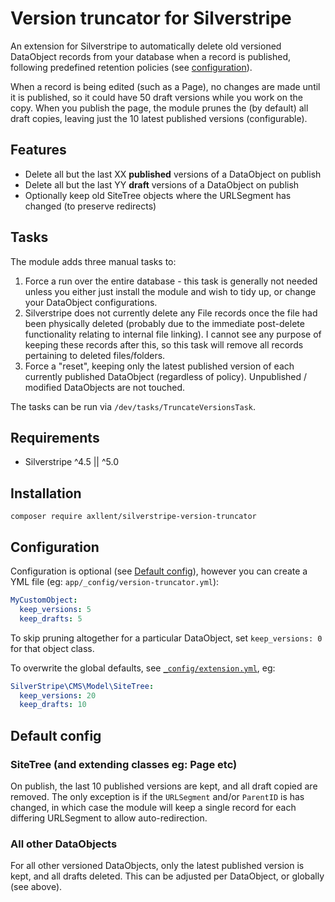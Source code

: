 # Version truncator for Silverstripe

An extension for Silverstripe to automatically delete old versioned DataObject records from your database when a record is published, following predefined retention policies (see [configuration](#configuration)).

When a record is being edited (such as a Page), no changes are made until it is published, so it could have 50 draft versions while you work on the copy. When you publish the page, the module prunes the (by default) all draft copies, leaving just the 10 latest published versions (configurable).


## Features

* Delete all but the last XX **published** versions of a DataObject on publish
* Delete all but the last YY **draft** versions of a DataObject on publish
* Optionally keep old SiteTree objects where the URLSegment has changed (to preserve redirects)


## Tasks

The module adds three manual tasks to:

1. Force a run over the entire database - this task is generally not needed unless you either just install the module and wish to tidy up, or change your DataObject configurations.
2. Silverstripe does not currently delete any File records once the file had been physically deleted (probably due to the immediate post-delete functionality relating to internal file linking). I cannot see any purpose of keeping these records after this, so this task will remove all records pertaining to deleted files/folders.
3. Force a "reset", keeping only the latest published version of each currently published DataObject (regardless of policy). Unpublished / modified DataObjects are not touched.

The tasks can be run via `/dev/tasks/TruncateVersionsTask`.


## Requirements

* Silverstripe ^4.5 || ^5.0


## Installation

`composer require axllent/silverstripe-version-truncator`


## Configuration

Configuration is optional (see [Default config](#default-config)), however you can create a YML file (eg: `app/_config/version-truncator.yml`):

```yaml
MyCustomObject:
  keep_versions: 5
  keep_drafts: 5
```

To skip pruning altogether for a particular DataObject, set `keep_versions: 0` for that object class.

To overwrite the global defaults, see [`_config/extension.yml`](_config/extension.yml), eg:

```yaml
SilverStripe\CMS\Model\SiteTree:
  keep_versions: 20
  keep_drafts: 10
```


## Default config

### SiteTree (and extending classes eg: Page etc)

On publish, the last 10 published versions are kept, and all draft copied are removed. The only exception is if the `URLSegment` and/or `ParentID` is has changed, in which case the module will keep a single record for each differing URLSegment to allow auto-redirection.


### All other DataObjects

For all other versioned DataObjects, only the latest published version is kept, and all drafts deleted. This can be adjusted per DataObject, or globally (see above).
